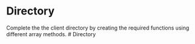 # Directory
Complete the the client directory by creating the required functions using different array methods. # Directory
